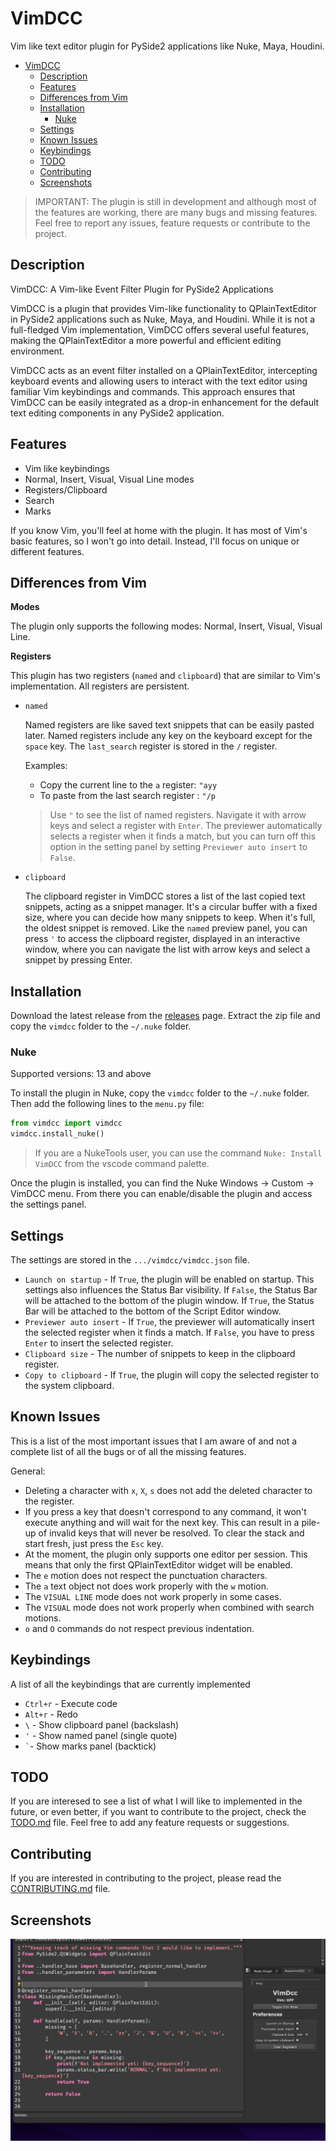 # VimDCC

Vim like text editor plugin for PySide2 applications like Nuke, Maya, Houdini.

- [VimDCC](#vimdcc)
  - [Description](#description)
  - [Features](#features)
  - [Differences from Vim](#differences-from-vim)
  - [Installation](#installation)
    - [Nuke](#nuke)
  - [Settings](#settings)
  - [Known Issues](#known-issues)
  - [Keybindings](#keybindings)
  - [TODO](#todo)
  - [Contributing](#contributing)
  - [Screenshots](#screenshots)

> IMPORTANT: The plugin is still in development and although most of the features are working, there are many bugs and missing features. Feel free to report any issues, feature requests or contribute to the project.

## Description

VimDCC: A Vim-like Event Filter Plugin for PySide2 Applications

VimDCC is a plugin that provides Vim-like functionality to QPlainTextEditor in PySide2 applications such as Nuke, Maya, and Houdini. While it is not a full-fledged Vim implementation, VimDCC offers several useful features, making the QPlainTextEditor a more powerful and efficient editing environment.

VimDCC acts as an event filter installed on a QPlainTextEditor, intercepting keyboard events and allowing users to interact with the text editor using familiar Vim keybindings and commands. This approach ensures that VimDCC can be easily integrated as a drop-in enhancement for the default text editing components in any PySide2 application.

## Features

- Vim like keybindings
- Normal, Insert, Visual, Visual Line modes
- Registers/Clipboard
- Search
- Marks

If you know Vim, you'll feel at home with the plugin. It has most of Vim's basic features, so I won't go into detail. Instead, I'll focus on unique or different features.

## Differences from Vim

**Modes**

The plugin only supports the following modes: Normal, Insert, Visual, Visual Line.

**Registers**

This plugin has two registers (`named` and `clipboard`) that are similar to Vim's implementation. All registers are persistent.

* `named`

  Named registers are like saved text snippets that can be easily pasted later. Named registers include any key on the keyboard except for the `space` key. The `last_search` register is stored in the `/` register.

  Examples:

  * Copy the current line to the `a` register: `"ayy`
  * To paste from the last search register : `"/p`

  > Use `"` to see the list of named registers. Navigate it with arrow keys and select a register with `Enter`. The previewer automatically selects a register when it finds a match, but you can turn off this option in the setting panel by setting `Previewer auto insert` to `False`.

* `clipboard`

  The clipboard register in VimDCC stores a list of the last copied text snippets, acting as a snippet manager. It's a circular buffer with a fixed size, where you can decide how many snippets to keep. When it's full, the oldest snippet is removed. Like the `named` preview panel, you can press `'` to access the clipboard register, displayed in an interactive window, where you can navigate the list with arrow keys and select a snippet by pressing Enter.

## Installation

Download the latest release from the [releases](https://github.com/sisoe24/vimdcc/releases#latest) page. Extract the zip file and copy the `vimdcc` folder to the `~/.nuke` folder.

### Nuke

Supported versions: 13 and above

To install the plugin in Nuke, copy the `vimdcc` folder to the `~/.nuke` folder. Then add the following lines to the `menu.py` file:

```python
from vimdcc import vimdcc
vimdcc.install_nuke()
```
> If you are a NukeTools user, you can use the command `Nuke: Install VimDCC` from the vscode command palette.

Once the plugin is installed, you can find the Nuke Windows -> Custom -> VimDCC menu. From there you can enable/disable the plugin and access the settings panel.

## Settings

The settings are stored in the `.../vimdcc/vimdcc.json` file.

- `Launch on startup` - If `True`, the plugin will be enabled on startup. This settings also influences the Status Bar visibility. If `False`, the Status Bar will be attached to the bottom of the plugin window. If `True`, the Status Bar will be attached to the bottom of the Script Editor window.
- `Previewer auto insert` - If `True`, the previewer will automatically insert the selected register when it finds a match. If `False`, you have to press `Enter` to insert the selected register.
- `Clipboard size` - The number of snippets to keep in the clipboard register.
- `Copy to clipboard` - If `True`, the plugin will copy the selected register to the system clipboard.

## Known Issues

This is a list of the most important issues that I am aware of and not a complete list of all the bugs or of all the missing features.

General:
- Deleting a character with `x`, `X`, `s` does not add the deleted character to the register.
- If you press a key that doesn't correspond to any command, it won't execute anything and will wait for the next key. This can result in a pile-up of invalid keys that will never be resolved. To clear the stack and start fresh, just press the `Esc` key.
- At the moment, the plugin only supports one editor per session. This means that only the first QPlainTextEditor widget will be enabled.
- The `e` motion does not respect the punctuation characters.
- The `a` text object not does work properly with the `w` motion.
- The `VISUAL LINE` mode does not work properly in some cases.
- The `VISUAL` mode does not work properly when combined with search motions.
- `o` and `O` commands do not respect previous indentation.

## Keybindings

A list of all the keybindings that are currently implemented

- `Ctrl+r` - Execute code
- `Alt+r` - Redo
- `\` - Show clipboard panel (backslash)
- `'` - Show named panel (single quote)
- `` ` ``- Show marks panel (backtick)


## TODO

If you are interesed to see a list of what I will like to implemented in the future, or even better, if you want to contribute to the project, check the [TODO.md](TODO.md) file. Feel free to add any feature requests or suggestions.

## Contributing

If you are interested in contributing to the project, please read the [CONTRIBUTING.md](CONTRIBUTING.md) file.


## Screenshots

![VimDCC](images/vimdcc.gif)
